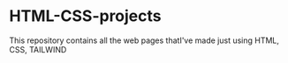 # HTML-CSS-projects
This repository contains all the web pages thatI've made just using HTML, CSS, TAILWIND
